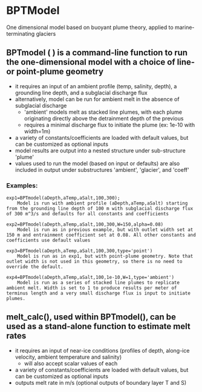 # BPTModel
 One dimensional model based on buoyant plume theory, applied to marine-terminating glaciers

## BPTmodel ( ) is a command-line function to run the one-dimensional model with a choice of line- or point-plume geometry
- it requires an input of an ambient profile (temp, salinity, depth), a grounding line depth, and a subglacial discharge flux
- alternatively, model can be run for ambient melt in the absence of subglacial discharge
	- 'ambient' models melt as stacked line plumes, with each plume originating directly above the detrainment depth of the previous
	- requires a minimal discharge flux to initiate the plume (ex: 1e-10 with width=1m)
- a variety of constants/coefficients are loaded with default values, but can be customized as optional inputs
- model results are output into a nested structure under sub-structure 'plume'
- values used to run the model (based on input or defaults) are also included in output under substructures 'ambient', 'glacier', and 'coeff'
	
### Examples:

	exp1=BPTmodel(aDepth,aTemp,aSalt,100,300);
		Model is run with ambient profile (aDepth,aTemp,aSalt) starting from the grounding line depth of 100 m with subglacial discharge flux of 300 m^3/s and defaults for all constants and coefficients
		
	exp2=BPTmodel(aDepth,aTemp,aSalt,100,300,W=150,alpha=0.08)
		Model is run as in previous example, but with outlet width set at 150 m and entrainment coefficient set at 0.08. All other constants and coefficients use default values
		
	exp3=BPTmodel(aDepth,aTemp,aSalt,100,300,type='point')
		Model is run as in exp1, but with point-plume geometry. Note that outlet width is not used in this geometry, so there is no need to override the default.
		
	exp4=BPTmodel(aDepth,aTemp,aSalt,100,1e-10,W=1,type='ambient')
		Model is run as a series of stacked line plumes to replicate ambient melt. Width is set to 1 to produce results per meter of terminus length and a very small discharge flux is input to initiate plumes.
		
## melt_calc(), used within BPTmodel(), can be used as a stand-alone function to estimate melt rates
- it requires an input of near-ice conditions (profiles of depth, along-ice velocity, ambient temperature and salinity) 
	- will also accept scalar values of each
- a variety of constants/coefficients are loaded with default values, but can be customized as optional inputs
- outputs melt rate in m/s (optional outputs of boundary layer T and S)
		
		